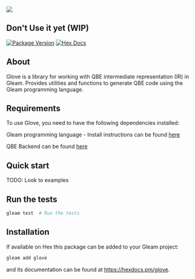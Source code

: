 
<img src="https://github.com/Willyboar/glove/assets/22755228/bfd9673f-a105-4083-82d8-84bf4b0ff071">

## Don't Use it yet (WIP)

[![Package Version](https://img.shields.io/hexpm/v/glove)](https://hex.pm/packages/glove)
[![Hex Docs](https://img.shields.io/badge/hex-docs-ffaff3)](https://hexdocs.pm/glove/)


## About 
Glove is a library for working with QBE intermediate representation (IR) in Gleam. Provides utilities and functions to generate QBE code using the Gleam programming language. 

## Requirements

To use Glove, you need to have the following dependencies installed:

Gleam programming language - Install instructions can be found [here](https://gleam.run/getting-started/installing/)

QBE Backend can be found [here](https://c9x.me/compile/)


## Quick start

TODO: Look to examples

## Run the tests
```sh
gleam test  # Run the tests
```

## Installation

If available on Hex this package can be added to your Gleam project:

```sh
gleam add glove
```

and its documentation can be found at <https://hexdocs.pm/glove>.
